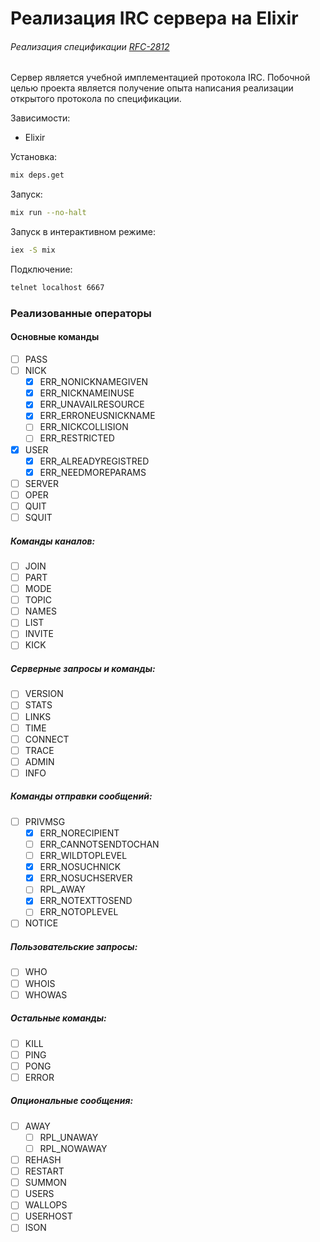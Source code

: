 # Реализация IRC сервера на Elixir

###### Реализация спецификации [RFC-2812](https://tools.ietf.org/html/rfc2812)  

Сервер является учебной имплементацией протокола IRC. Побочной целью проекта является получение опыта написания реализации открытого протокола по спецификации.

Зависимости:
* Elixir

Установка:

```bash
mix deps.get
```

Запуск: 
```bash 
mix run --no-halt
```

Запуск в интерактивном режиме:
```bash 
iex -S mix
```


Подключение:
```bash
telnet localhost 6667
```

### Реализованные операторы

#### Основные команды
- [ ] PASS
- [ ] NICK
	- [X] ERR_NONICKNAMEGIVEN
	- [X] ERR_NICKNAMEINUSE
	- [X] ERR_UNAVAILRESOURCE
	- [X] ERR_ERRONEUSNICKNAME
	- [ ] ERR_NICKCOLLISION
	- [ ] ERR_RESTRICTED
- [X] USER
	- [X] ERR_ALREADYREGISTRED
	- [X] ERR_NEEDMOREPARAMS
- [ ] SERVER
- [ ] OPER
- [ ] QUIT
- [ ] SQUIT

##### Команды каналов:

- [ ] JOIN
- [ ] PART
- [ ] MODE
- [ ] TOPIC
- [ ] NAMES
- [ ] LIST
- [ ] INVITE
- [ ] KICK

##### Серверные запросы и команды:

- [ ] VERSION
- [ ] STATS
- [ ] LINKS
- [ ] TIME
- [ ] CONNECT
- [ ] TRACE
- [ ] ADMIN
- [ ] INFO

##### Команды отправки сообщений:

- [ ] PRIVMSG
  - [X] ERR_NORECIPIENT
  - [ ] ERR_CANNOTSENDTOCHAN
  - [ ] ERR_WILDTOPLEVEL
  - [X] ERR_NOSUCHNICK
  - [X] ERR_NOSUCHSERVER
  - [ ] RPL_AWAY
  - [X] ERR_NOTEXTTOSEND
  - [ ] ERR_NOTOPLEVEL
- [ ] NOTICE

##### Пользовательские запросы:

- [ ] WHO
- [ ] WHOIS
- [ ] WHOWAS

##### Остальные команды:

- [ ] KILL
- [ ] PING
- [ ] PONG
- [ ] ERROR

##### Опциональные сообщения:

- [ ] AWAY
  - [ ] RPL_UNAWAY
  - [ ] RPL_NOWAWAY
- [ ] REHASH
- [ ] RESTART
- [ ] SUMMON
- [ ] USERS
- [ ] WALLOPS
- [ ] USERHOST
- [ ] ISON

